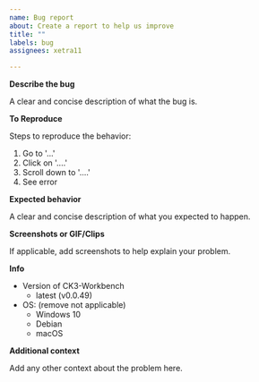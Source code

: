 ```yaml
---
name: Bug report
about: Create a report to help us improve
title: ""
labels: bug
assignees: xetra11

---
```


**Describe the bug**

A clear and concise description of what the bug is.

**To Reproduce**

Steps to reproduce the behavior:
1. Go to '...'
2. Click on '....'
3. Scroll down to '....'
4. See error

**Expected behavior**

A clear and concise description of what you expected to happen.

**Screenshots or GIF/Clips**

If applicable, add screenshots to help explain your problem.

**Info**
- Version of CK3-Workbench
   - latest (v0.0.49)
- OS: (remove not applicable)
   - Windows 10
   - Debian   
   - macOS

**Additional context**

Add any other context about the problem here.
